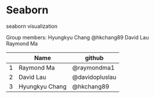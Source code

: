 Seaborn
=======

seaborn visualization


Group members: 
Hyungkyu Chang @hkchang89
David Lau    
Raymond Ma

|   |       Name     | github          |
|---|----------------|-----------------|
| 1 | Raymond Ma     | @raymondma1     | 
| 2 | David Lau      | @davidopluslau  |
| 3 | Hyungkyu Chang | @hkchang89      |
